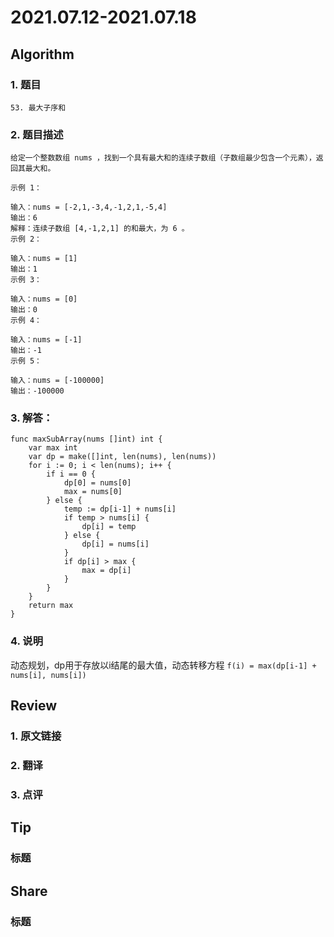 # 2021.07.12-2021.07.18

## Algorithm
### 1. 题目
```
53. 最大子序和
```
### 2. 题目描述
```
给定一个整数数组 nums ，找到一个具有最大和的连续子数组（子数组最少包含一个元素），返回其最大和。

示例 1：

输入：nums = [-2,1,-3,4,-1,2,1,-5,4]
输出：6
解释：连续子数组 [4,-1,2,1] 的和最大，为 6 。
示例 2：

输入：nums = [1]
输出：1
示例 3：

输入：nums = [0]
输出：0
示例 4：

输入：nums = [-1]
输出：-1
示例 5：

输入：nums = [-100000]
输出：-100000
```

### 3. 解答：
```golang
func maxSubArray(nums []int) int {
	var max int
	var dp = make([]int, len(nums), len(nums))
	for i := 0; i < len(nums); i++ {
		if i == 0 {
			dp[0] = nums[0]
			max = nums[0]
		} else {
			temp := dp[i-1] + nums[i]
			if temp > nums[i] {
				dp[i] = temp
			} else {
				dp[i] = nums[i]
			}
			if dp[i] > max {
				max = dp[i]
			}
		}
	}
	return max
}
```
### 4. 说明
动态规划，dp用于存放以i结尾的最大值，动态转移方程 `f(i) = max(dp[i-1] + nums[i], nums[i])`

## Review
### 1. 原文链接


### 2. 翻译


### 3. 点评


## Tip
### 标题


## Share
### 标题